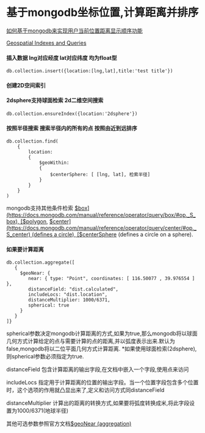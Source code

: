 # 基于mongodb坐标位置,计算距离并排序

[如何基于mongodb来实现用户当前位置距离显示顺序功能](https://segmentfault.com/q/1010000000526177)

[Geospatial Indexes and Queries](https://docs.mongodb.com/manual/applications/geospatial-indexes/#geospatial-indexes-and-sharding)



#### 插入数据 lng对应经度  lat对应纬度 均为float型
```
db.collection.insert({location:[lng,lat],title:'test title'})
```

#### 创建2D空间索引
#### 2dsphere支持球面检索  2d二维空间搜索

```
db.collection.ensureIndex({location:'2dsphere'})
```
#### 按照半径搜索 搜索半径内的所有的点 按照由近到远排序
```
db.collection.find(
    {
        location:
        {
            $geoWithin:
            {
                $centerSphere: [ [lng, lat], 检索半径]
            }
        }
    }
)
```
mongodb支持其他条件检索
[$box](https://docs.mongodb.com/manual/reference/operator/query/box/#op._S_box),
[$polygon](https://docs.mongodb.com/manual/reference/operator/query/polygon/#op._S_polygon),
[$center](https://docs.mongodb.com/manual/reference/operator/query/center/#op._S_center) (defines a circle),
[$centerSphere](https://docs.mongodb.com/manual/reference/operator/query/centerSphere/#op._S_centerSphere) (defines a circle on a sphere).
#### 如果要计算距离

```
db.collection.aggregate([
   {
     $geoNear: {
        near: { type: "Point", coordinates: [ 116.50077 , 39.976554 ] },
        distanceField: "dist.calculated",
        includeLocs: "dist.location",
        distanceMultiplier: 1000/6371,
        spherical: true
     }
   }
]}
```
spherical参数决定mongodb计算距离的方式,如果为true,那么mongodb将以球面几何方式计算给定的点与需要计算的点的距离,并以弧度表示出来.默认为false,mongodb将以二位平面几何方式计算距离.
*如果使用球面检索(2dsphere),则spherical参数必须指定为true.

distanceField 包含计算距离的输出字段,在文档中嵌入一个字段,使用点来访问

includeLocs 指定用于计算距离的位置的输出字段。当一个位置字段包含多个位置时，这个选项的作用就凸显出来了,定义和访问方式同distanceField

distanceMultiplier 计算出的距离的转换方式,如果要将弧度转换成米,将此字段设置为1000/6371(地球半径)

其他可选参数参照官方文档[$geoNear (aggregation)](https://docs.mongodb.com/manual/reference/operator/aggregation/geoNear/#pipe._S_geoNear)
